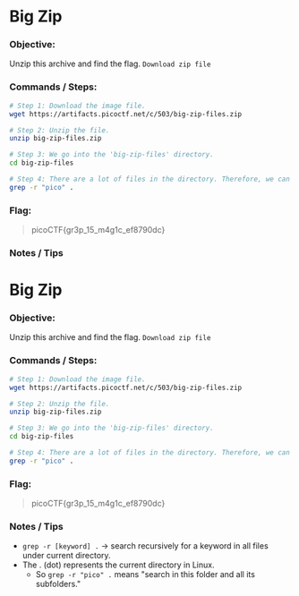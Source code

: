 # Big Zip

### Objective:

Unzip this archive and find the flag.
`Download zip file`

### Commands / Steps:

```bash
# Step 1: Download the image file. 
wget https://artifacts.picoctf.net/c/503/big-zip-files.zip

# Step 2: Unzip the file.
unzip big-zip-files.zip

# Step 3: We go into the 'big-zip-files' directory.
cd big-zip-files

# Step 4: There are a lot of files in the directory. Therefore, we can't look for flag in each file separately. We use recursive mode of grep.
grep -r "pico" .
```

### Flag:

> picoCTF{gr3p_15_m4g1c_ef8790dc}

### Notes / Tips

# Big Zip

### Objective:

Unzip this archive and find the flag.
`Download zip file`

### Commands / Steps:

```bash
# Step 1: Download the image file. 
wget https://artifacts.picoctf.net/c/503/big-zip-files.zip

# Step 2: Unzip the file.
unzip big-zip-files.zip

# Step 3: We go into the 'big-zip-files' directory.
cd big-zip-files

# Step 4: There are a lot of files in the directory. Therefore, we can't look for flag in each file separately. We use recursive mode of grep.
grep -r "pico" .
```

### Flag:

> picoCTF{gr3p_15_m4g1c_ef8790dc}

### Notes / Tips

- `grep -r [keyword] .` → search recursively for a keyword in all files under current directory.
- The . (dot) represents the current directory in Linux.
    - So `grep -r "pico" .` means "search in this folder and all its subfolders."



